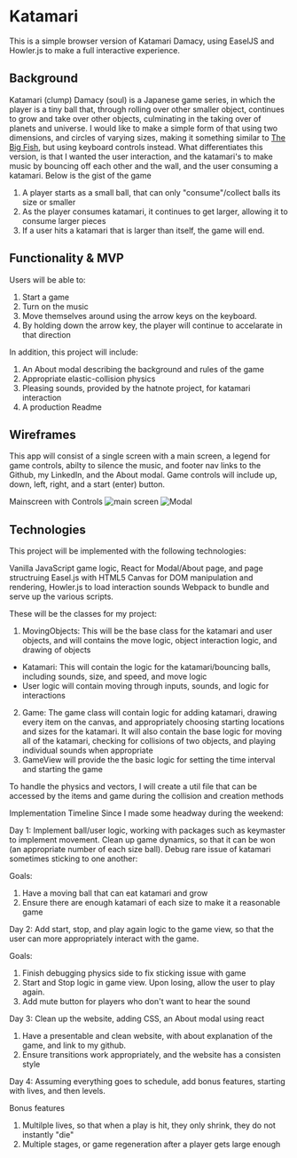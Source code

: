 # Katamari

This is a simple browser version of Katamari Damacy, using EaselJS and Howler.js to make a full interactive experience.

## Background

Katamari (clump) Damacy (soul) is a Japanese game series, in which the player is a tiny ball that, through rolling over other smaller object, continues to grow and take over other objects, culminating in the taking over of planets and universe. I would like to make a simple form of that using two dimensions, and circles of varying sizes, making it something similar to [The Big Fish](http://www.funinbrowser.com/?g=4), but using keyboard controls instead. What differentiates this version, is that I wanted the user interaction, and the katamari's to make music by bouncing off each other and the wall, and the user consuming a katamari. Below is the gist of the game

1) A player starts as a small ball, that can only "consume"/collect balls its size or smaller 
2) As the player consumes katamari, it continues to get larger, allowing it to consume larger pieces 
3) If a user hits a katamari that is larger than itself, the game will end. 

## Functionality & MVP

Users will be able to:

1. Start a game
2. Turn on the music
3. Move themselves around using the arrow keys on the keyboard.
4. By holding down the arrow key, the player will continue to accelarate in that direction

In addition, this project will include:

1. An About modal describing the background and rules of the game
2. Appropriate elastic-collision physics
3. Pleasing sounds, provided by the hatnote project, for katamari interaction
2. A production Readme

## Wireframes

This app will consist of a single screen with a main screen, a legend for game controls, abilty to silence the music, and footer nav links to the Github, my LinkedIn, and the About modal. Game controls will include up, down, left, right, and a start (enter) button.

Mainscreen with Controls
![main screen](http://imgur.com/a/oEloB)
![Modal](http://imgur.com/a/n7goJ)


## Technologies

This project will be implemented with the following technologies:

Vanilla JavaScript game logic,
React for Modal/About page, and page structruing
Easel.js with HTML5 Canvas for DOM manipulation and rendering,
Howler.js to load interaction sounds
Webpack to bundle and serve up the various scripts.

These will be the classes for my project:

1. MovingObjects: This will be the base class for the katamari and user objects, and will contains the move logic, object interaction logic, and drawing of objects
  + Katamari: This will contain the logic for the katamari/bouncing balls, including sounds, size, and speed, and move logic
  + User logic will contain moving through inputs, sounds, and logic for interactions
2. Game: The game class will contain logic for adding katamari, drawing every item on the canvas, and appropriately choosing starting locations and sizes for the katamari. It will also contain the base logic for moving all of the katamari, checking for collisions of two objects, and playing individual sounds when appropriate
3. GameView will provide the the basic logic for setting the time interval and starting the game

To handle the physics and vectors, I will create a util file that can be accessed by the items and game during the collision and creation methods


Implementation Timeline
Since I made some headway during the weekend:

Day 1: Implement ball/user logic, working with packages such as keymaster to implement movement. Clean up game dynamics, so that it can be won (an appropriate number of each size ball). Debug rare issue of katamari sometimes sticking to one another:

Goals: 

1. Have a moving ball that can eat katamari and grow
2. Ensure there are enough katamari of each size to make it a reasonable game

Day 2: Add start, stop, and play again logic to the game view, so that the user can more appropriately interact with the game.

Goals:

1. Finish debugging physics side to fix sticking issue with game
2. Start and Stop logic in game view. Upon losing, allow the user to play again. 
3. Add mute button for players who don't want to hear the sound

Day 3: Clean up the website, adding CSS, an About modal using react

1. Have a presentable and clean website, with about explanation of the game, and link to my github.
2. Ensure transitions work appropriately, and the website has a consisten style

Day 4: Assuming everything goes to schedule, add bonus features, starting with lives, and then levels.

Bonus features

1. Multilple lives, so that when a play is hit, they only shrink, they do not instantly "die"
2. Multiple stages, or game regeneration after a player gets large enough
